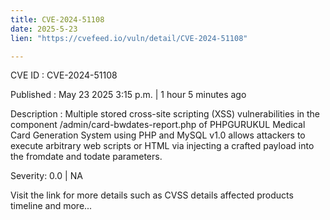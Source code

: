 ```yaml
---
title: CVE-2024-51108
date: 2025-5-23
lien: "https://cvefeed.io/vuln/detail/CVE-2024-51108"

---
```


CVE ID : CVE-2024-51108

Published :  May 23
2025
3:15 p.m. | 1 hour
5 minutes ago

Description : Multiple stored cross-site scripting (XSS) vulnerabilities in the component /admin/card-bwdates-report.php of PHPGURUKUL Medical Card Generation System using PHP and MySQL v1.0 allows attackers to execute arbitrary web scripts or HTML via injecting a crafted payload into the fromdate and todate parameters.

Severity: 0.0 | NA

Visit the link for more details
such as CVSS details
affected products
timeline
and more...
